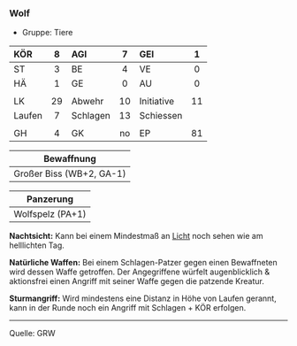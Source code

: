 ### Wolf

- Gruppe: Tiere

| KÖR    |  8  | AGI      |  7  | GEI        |  1  |
| :----- | :-: | :------- | :-: | :--------- | :-: |
| ST     |  3  | BE       |  4  | VE         |  0  |
| HÄ     |  1  | GE       |  0  | AU         |  0  |
|        |     |          |     |            |     |
| LK     | 29  | Abwehr   | 10  | Initiative | 11  |
| Laufen |  7  | Schlagen | 13  | Schiessen  |     |
|        |     |          |     |            |     |
| GH     |  4  | GK       | no  | EP         | 81  |

|        Bewaffnung        |
| :----------------------: |
| Großer Biss (WB+2, GA-1) |

|    Panzerung     |
| :--------------: |
| Wolfspelz (PA+1) |

**Nachtsicht:** Kann bei einem Mindestmaß an [Licht](../../grw/zauber/licht.md) noch sehen wie am helllichten Tag.

**Natürliche Waffen:** Bei einem Schlagen-Patzer gegen einen Bewaffneten wird dessen Waffe getroffen. Der Angegriffene würfelt augenblicklich & aktionsfrei einen Angriff mit seiner Waffe gegen die patzende Kreatur.

**Sturmangriff:** Wird mindestens eine Distanz in Höhe von Laufen gerannt, kann in der Runde noch ein Angriff mit Schlagen + KÖR erfolgen.

---

Quelle: GRW
